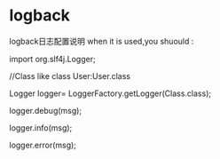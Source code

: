 # logback
logback日志配置说明
when it is used,you shuould :

import org.slf4j.Logger;

//Class like class User:User.class

Logger logger= LoggerFactory.getLogger(Class.class);

logger.debug(msg);

logger.info(msg);

logger.error(msg);

